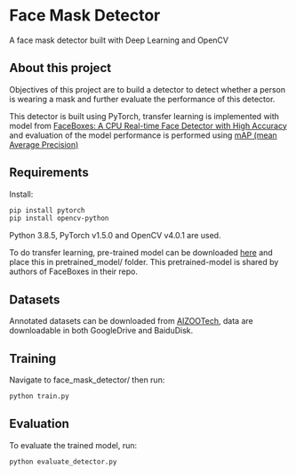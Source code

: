 # Face Mask Detector

A face mask detector built with Deep Learning and OpenCV

## About this project
Objectives of this project are to build a detector to detect whether a person is wearing a mask and further evaluate the performance of this detector. 

This detector is built using PyTorch, transfer learning is implemented with model from [FaceBoxes: A CPU Real-time Face Detector with High Accuracy](https://github.com/zisianw/FaceBoxes.PyTorch) and evaluation of the model performance is performed using [mAP (mean Average Precision)](https://github.com/Cartucho/mAP)   

## Requirements

Install: 

```bash 
pip install pytorch 
pip install opencv-python
```
Python 3.8.5, PyTorch v1.5.0 and OpenCV v4.0.1 are used. 

To do transfer learning, pre-trained model can be downloaded [here](https://drive.google.com/file/d/1tRVwOlu0QtjvADQ2H7vqrRwsWEmaqioI/) and place this in pretrained_model/ folder. This pretrained-model is shared by  authors of FaceBoxes in their repo. 


## Datasets 

Annotated datasets can be downloaded from [AIZOOTech](https://github.com/AIZOOTech/FaceMaskDetection), data are downloadable in both GoogleDrive and BaiduDisk. 

## Training
Navigate to face_mask_detector/ then run: 
```bash 
python train.py
```

## Evaluation 
To evaluate the trained model, run: 

```bash 
python evaluate_detector.py 
```
